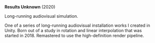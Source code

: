**Results Unknown** (2020)

Long-running audiovisual simulation.

One of a series of long-running audiovisual installation works I created in Unity. Born out of a study in rotation and linear interpolation that was started in 2018. Remastered to use the high-definition render pipeline.

